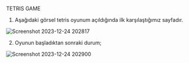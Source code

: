 TETRIS GAME

1. Aşağıdaki görsel tetris oyunum açıldığında ilk karşılaştığımız sayfadır.
   
![Screenshot 2023-12-24 202817](https://github.com/Gorur56/Tetris-Game-Java-Android/assets/54911292/c4565f74-f931-497a-ac9f-7dee2e83d96b)

2. Oyunun başladıktan sonraki durum;

![Screenshot 2023-12-24 202900](https://github.com/Gorur56/Tetris-Game-Java-Android/assets/54911292/a5cc0997-4574-4d0b-85f0-3814b59093a2)
